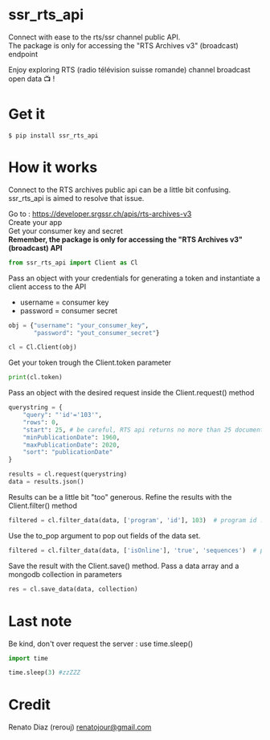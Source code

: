# ssr_rts_api

Connect with ease to the rts/ssr channel public API.  
The package is only for accessing the "RTS Archives v3" (broadcast) endpoint

Enjoy exploring RTS (radio télévision suisse romande) channel broadcast open data 📺 !

# Get it
```
$ pip install ssr_rts_api
```

# How it works

Connect to the RTS archives public api can be a little bit confusing. ssr_rts_api is aimed to resolve that issue.

Go to : https://developer.srgssr.ch/apis/rts-archives-v3  
Create your app  
Get your consumer key and secret  
**Remember, the package is only for accessing the "RTS Archives v3" (broadcast) API**
    
```python
from ssr_rts_api import Client as Cl
```

Pass an object with your credentials for generating a token and
instantiate a client access to the API  
- username = consumer key
- password = consumer secret

```python
obj = {"username": "your_consumer_key",
       "password": "yout_consumer_secret"}

cl = Cl.Client(obj)
```
Get your token trough the Client.token parameter
```python
print(cl.token)
```
Pass an object with the desired request inside the Client.request() method
```python
querystring = {
    "query": "'id'='103'",
    "rows": 0,
    "start": 25, # be careful, RTS api returns no more than 25 documents per request
    "minPublicationDate": 1960,
    "maxPublicationDate": 2020,
    "sort": "publicationDate"
}

results = cl.request(querystring)
data = results.json()
```

Results can be a little bit "too" generous.
Refine the results with the Client.filter() method
```python
filtered = cl.filter_data(data, ['program', 'id'], 103)  # program id : 103 = Temps Présent
```
Use the to_pop argument to pop out fields of the data set.

```python
filtered = cl.filter_data(data, ['isOnline'], 'true', 'sequences')  # pop "sequence" field
```

Save the result with the Client.save() method.
Pass a data array and a mongodb collection in parameters
```python
res = cl.save_data(data, collection)
```
# Last note

Be kind, don't over request the server : use time.sleep()
```python
import time

time.sleep(3) #zzZZZ
```
# Credit

Renato Diaz (rerouj)
renatojour@gmail.com